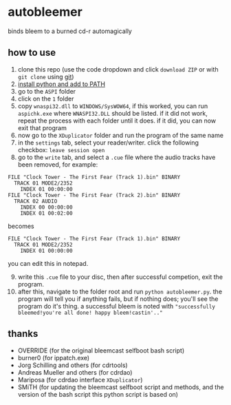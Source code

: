 # autobleemer
binds bleem to a burned cd-r automagically

## how to use
1. clone this repo (use the code dropdown and click `download ZIP` or with `git clone` using [git](https://git-scm.com/))
2. [install python and add to PATH](https://www.python.org/downloads/)
3. go to the `ASPI` folder
4. click on the `1` folder
5. copy `wnaspi32.dll` to `WINDOWS/SysWOW64`, if this worked, you can run `aspichk.exe` where `WNASPI32.DLL` should be listed. if it did not work, repeat the process with each folder until it does. if it did, you can now exit that program
6. now go to the `XDuplicator` folder and run the program of the same name
7. in the `settings` tab, select your reader/writer. click the following checkbox: `leave session open`
8. go to the `write` tab, and select a `.cue` file where the audio tracks have been removed, for example:
```
FILE "Clock Tower - The First Fear (Track 1).bin" BINARY
  TRACK 01 MODE2/2352
    INDEX 01 00:00:00
FILE "Clock Tower - The First Fear (Track 2).bin" BINARY
  TRACK 02 AUDIO
    INDEX 00 00:00:00
    INDEX 01 00:02:00
```
becomes
```
FILE "Clock Tower - The First Fear (Track 1).bin" BINARY
  TRACK 01 MODE2/2352
    INDEX 01 00:00:00
```
you can edit this in notepad.

9. write this `.cue` file to your disc, then after successful competion, exit the program.
10. after this, navigate to the folder root and run `python autobleemer.py`. the program will tell you if anything fails, but if nothing does; you'll see the program do it's thing. a successful bleem is noted with `"successfully bleemed!you're all done! happy bleem!castin'.."`

## thanks
- OVERRIDE (for the original bleemcast selfboot bash script)
- burner0 (for ippatch.exe)
- Jorg Schilling and others (for cdrtools)
- Andreas Mueller and others (for cdrdao)
- Mariposa (for cdrdao interface `XDuplicator`)
- SMiTH (for updating the bleemcast selfboot script and methods, and the version of the bash script this python script is based on)

